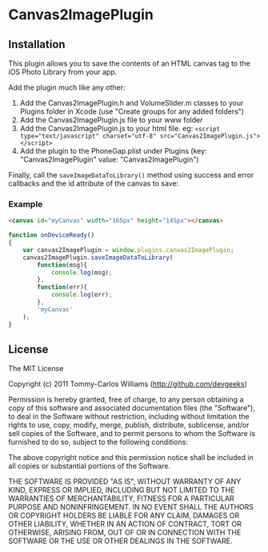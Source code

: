 Canvas2ImagePlugin
============

Installation
------------

This plugin allows you to save the contents of an HTML canvas tag to the iOS Photo Library from your app.

Add the plugin much like any other:

1.	Add the Canvas2ImagePlugin.h and VolumeSlider.m classes to your Plugins folder in Xcode (use "Create groups for any added folders")
2.	Add the Canvas2ImagePlugin.js file to your www folder
3.	Add the Canvas2ImagePlugin.js to your html file. eg: `<script type="text/javascript" charset="utf-8" src="Canvas2ImagePlugin.js"></script>`
4.	Add the plugin to the PhoneGap.plist under Plugins (key: "Canvas2ImagePlugin" value: "Canvas2ImagePlugin")


Finally, call the `saveImageDataToLibrary()` method using success and error callbacks and the id attribute of the canvas to save:

### Example
```html
<canvas id="myCanvas" width="165px" height="145px"></canvas>
```

```javascript
function onDeviceReady()
{
	var canvas2ImagePlugin = window.plugins.canvas2ImagePlugin;
	canvas2ImagePlugin.saveImageDataToLibrary(
		function(msg){
			console.log(msg);
		}, 
		function(err){
			console.log(err);
		}, 
		'myCanvas'
	);
}
```

## License

The MIT License

Copyright (c) 2011 Tommy-Carlos Williams (http://github.com/devgeeks)

Permission is hereby granted, free of charge, to any person obtaining a copy of this software and associated documentation files (the "Software"), to deal in the Software without restriction, including without limitation the rights to use, copy, modify, merge, publish, distribute, sublicense, and/or sell copies of the Software, and to permit persons to whom the Software is furnished to do so, subject to the following conditions:

The above copyright notice and this permission notice shall be included in all copies or substantial portions of the Software.

THE SOFTWARE IS PROVIDED "AS IS", WITHOUT WARRANTY OF ANY KIND, EXPRESS OR IMPLIED, INCLUDING BUT NOT LIMITED TO THE WARRANTIES OF MERCHANTABILITY, FITNESS FOR A PARTICULAR PURPOSE AND NONINFRINGEMENT. IN NO EVENT SHALL THE AUTHORS OR COPYRIGHT HOLDERS BE LIABLE FOR ANY CLAIM, DAMAGES OR OTHER LIABILITY, WHETHER IN AN ACTION OF CONTRACT, TORT OR OTHERWISE, ARISING FROM, OUT OF OR IN CONNECTION WITH THE SOFTWARE OR THE USE OR OTHER DEALINGS IN THE SOFTWARE.
